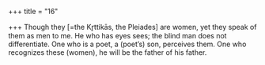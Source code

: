 +++
title = "16"

+++
Though they [=the Kr̥ttikās, the Pleiades] are women, yet they speak  of them as men to me. He who has eyes sees; the blind man does not  differentiate.
One who is a poet, a (poet’s) son, perceives them. One who recognizes  these (women), he will be the father of his father.